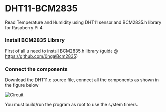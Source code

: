 # DHT11-BCM2835
Read Temperature and Humidity using DHT11 sensor and BCM2835.h library for Raspberry Pi 4

### Install BCM2835 Library
First of all u need to install BCM2835.h library (guide @ https://github.com/0nga/Bcm2835)

### Connect the components
Download the DHT11.c source file, connect all the components as shown in the figure below

![Circuit](RPi-DHT11.png)

You must build/run the program as root to use the system timers. 
